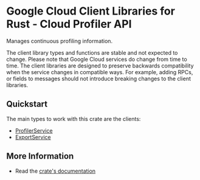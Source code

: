 # Google Cloud Client Libraries for Rust - Cloud Profiler API

<!-- Code generated by sidekick. DO NOT EDIT. -->


Manages continuous profiling information.

The client library types and functions are stable and not expected to change.
Please note that Google Cloud services do change from time to time. The client
libraries are designed to preserve backwards compatibility when the service
changes in compatible ways. For example, adding RPCs, or fields to messages
should not introduce breaking changes to the client libraries.

## Quickstart

The main types to work with this crate are the clients:

- [ProfilerService]
- [ExportService]

## More Information

- Read the [crate's documentation](https://docs.rs/google-cloud-profiler-v2/latest/google-cloud-profiler-v2)

[ProfilerService]: https://docs.rs/google-cloud-profiler-v2/latest/google_cloud_profiler_v2/client/struct.ProfilerService.html
[ExportService]: https://docs.rs/google-cloud-profiler-v2/latest/google_cloud_profiler_v2/client/struct.ExportService.html
